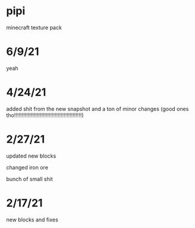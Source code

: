 # pipi
minecraft texture pack

# 6/9/21

yeah

# 4/24/21

added shit from the new snapshot and a ton of minor changes (good ones tho!!!!!!!!!!!!!!!!!!!!!!!!!!!!!!!!!!!!!!!!!!!!!)

# 2/27/21

updated new blocks

changed iron ore

bunch of small shit

# 2/17/21

new blocks and fixes

